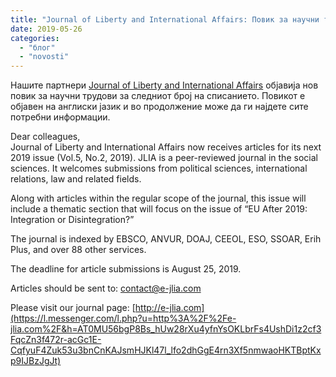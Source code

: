 ```yaml
---
title: "Journal of Liberty and International Affairs: Повик за научни трудови"
date: 2019-05-26
categories: 
  - "блог"
  - "novosti"
---
```


Нашите партнери [Journal of Liberty and International Affairs](http://e-jlia.com/#) објавија нов повик за научни трудови за следниот број на списанието. Повикот е објавен на англиски јазик и во продолжение може да ги најдете сите потребни информации.

Dear colleagues,  
Journal of Liberty and International Affairs now receives articles for its next 2019 issue (Vol.5, No.2, 2019). JLIA is a peer-reviewed journal in the social sciences. It welcomes submissions from political sciences, international relations, law and related fields.

Along with articles within the regular scope of the journal, this issue will include a thematic section that will focus on the issue of “EU After 2019: Integration or Disintegration?”

The journal is indexed by EBSCO, ANVUR, DOAJ, CEEOL, ESO, SSOAR, Erih Plus, and over 88 other services.

The deadline for article submissions is August 25, 2019.

Articles should be sent to: contact@e-jlia.com

Please visit our journal page: [http://e-jlia.com](https://l.messenger.com/l.php?u=http%3A%2F%2Fe-jlia.com%2F&h=AT0MU56bgP8Bs_hUw28rXu4yfnYsOKLbrFs4UshDi1z2cf3FqcZn3f472r-acGc1E-CqfyuF4Zuk53u3bnCnKAJsmHJKl47l_lfo2dhGgE4rn3Xf5nmwaoHKTBptKxp9IJBzJgJt)

